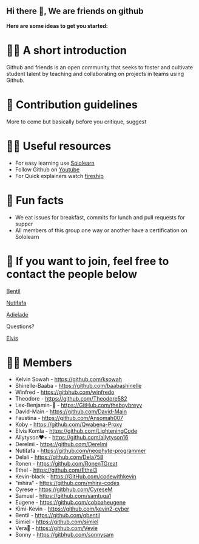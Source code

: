 
## Hi there 👋,  We are friends on github



**Here are some ideas to get you started:**

# 🙋‍♀️ A short introduction 

Github and friends is an open community that seeks to foster and cultivate student talent by teaching and collaborating on projects in teams using Github.

# 🌈 Contribution guidelines 

More to come but basically before you critique, suggest 

# 👩‍💻 Useful resources
- For easy learning use [Sololearn](https://www.sololearn.com/home)
- Follow Github on [Youtube](https://www.youtube.com/c/GitHub)
- For Quick explainers watch [fireship](https://www.youtube.com/c/Fireship)

# 🍿 Fun facts

- We eat issues for breakfast, commits for lunch and pull requests for supper
- All members of this group one way or another have a certification on Sololearn


# 🚀 If you want to join, feel free to contact the people below

[Bentil](https://wa.me/233556844331)

[Nutifafa](https://wa.me/233502297337)

[Adielade](https://wa.me/233275025158)

Questions?

[Elvis](https://wa.me/233267658663)



# 👯‍♂️ Members

- Kelvin Sowah - https://github.com/ksowah 
- Shinelle-Baaba - https://github.com/baabashinelle 
- Winfred - https://gitbhub.com/winfredo 
- Theodore - https://github.com/Theodore582 
- Lex-Benjamin-🍁 - https://GitHub.com/theboybreyy 
- David-Main - https://github.com/David-Main 
- Faustina - https://github.com/Ansomah007 
- Koby - https://github.com/Qwabena-Proxy 
- Elvis Komla - https://github.com/LighteningCode 
- Allytyson❤️💀 - https://github.com/allytyson16 
- Derelmi - https://github.com/Derelmi 
- Nutifafa - https://github.com/neophyte-programmer 
- Delali - https://github.com/Dela758 
- Ronen - https://github.com/RonenTGreat 
- Ethel - https://github.com/Ethel3 
- Kevin-black - https://GitHub.com/codewithkevin 
- “mhira” - https://github.com/mhira-codes 
- Cyrese - https://gitbhub.com/CyreseM 
- Samuel - https://github.com/samtuga1 
- Eugene - https://github.com/cobbaheugene 
- Kimi-Kevin - https://github.com/kevin2-cyber 
- Bentil - https://github.com/qbentil 
- Simiel - https://github.com/simiel 
- Vera🦋 - https://github.com/Vevie 
- Sonny - https://gitbhub.com/sonnysam 

